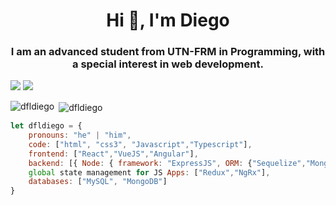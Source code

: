 <h1 align="center">Hi 👋, I'm Diego</h1>
<h3 align="center">I am an advanced student from UTN-FRM in Programming, with a special interest in web development.</h3>

[![](https://img.shields.io/badge/LinkedIn-diegolongo-blue)](https://www.linkedin.com/in/diego-longo-a9b78b99/)
[![](https://img.shields.io/badge/Gmail-fernandolongo137%40gmail.com-red)](mailto:fernandolongo137@gmail.com)

<p align="center"></p><p><img align="left" src="https://github-readme-stats.vercel.app/api/top-langs/?username=dfldiego&layout=compact&hide=html" alt="dfldiego" /></p>

<p>&nbsp;<img align="center" src="https://github-readme-stats.vercel.app/api?username=dfldiego&show_icons=true" alt="dfldiego" /></p>

```javascript
let dfldiego = {
    pronouns: "he" | "him",
    code: ["html", "css3", "Javascript","Typescript"],
    frontend: ["React","VueJS","Angular"],
    backend: [{ Node: { framework: "ExpressJS", ORM: {"Sequelize","Mongoose" } } }],
    global state management for JS Apps: ["Redux","NgRx"],
    databases: ["MySQL", "MongoDB"]
}
```
